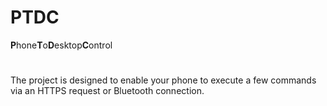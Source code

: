 # PTDC
**P**hone**T**o**D**esktop**C**ontrol
#

The project is designed to enable your phone to execute a few commands via an HTTPS request or Bluetooth connection.
